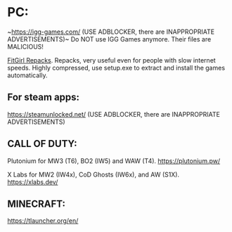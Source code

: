 # PC:

~https://igg-games.com/ (USE ADBLOCKER, there are INAPPROPRIATE ADVERTISEMENTS)~
Do NOT use IGG Games anymore. Their files are MALICIOUS!

[FitGirl Repacks](fitgirl-repacks.site). Repacks, very useful even for people with slow internet speeds. Highly compressed, use setup.exe to extract and install the games automatically.

## For steam apps: 
https://steamunlocked.net/ (USE ADBLOCKER, there are INAPPROPRIATE ADVERTISEMENTS)

## CALL OF DUTY:
Plutonium for MW3 (T6), BO2 (IW5) and WAW (T4). https://plutonium.pw/

X Labs for MW2 (IW4x), CoD Ghosts (IW6x), and AW (S1X). https://xlabs.dev/

## MINECRAFT:
https://tlauncher.org/en/

